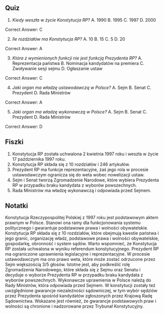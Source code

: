 Quiz
---

1. *Kiedy weszła w życie Konstytucja RP?*
A. 1990
B. 1995
C. 1997
D. 2000

Correct Answer: C

2. *Ile rozdziałów ma Konstytucja RP?*
A. 10
B. 15
C. 5
D. 20

Correct Answer: A

3. *Która z wymienionych funkcji nie jest funkcją Prezydenta RP?*
A. Reprezentacja państwa
B. Nominacja kandydatów na premiera
C. Zwoływanie sesji sejmu
D. Ogłaszanie ustaw

Correct Answer: C

4. *Jaki organ ma władzę ustawodawczą w Polsce?*
A. Sejm
B. Senat
C. Prezydent
D. Rada Ministrów

Correct Answer: A

5. *Jaki organ ma władzę wykonawczą w Polsce?*
A. Sejm
B. Senat
C. Prezydent
D. Rada Ministrów

Correct Answer: D

Fiszki
---

1. Konstytucja RP została uchwalona 2 kwietnia 1997 roku i weszła w życie 17 października 1997 roku.
2. Konstytucja RP składa się z 10 rozdziałów i 246 artykułów.
3. Prezydent RP ma funkcje reprezentacyjne, zaś jego rola w procesie ustawodawczym ogranicza się do weta wobec nowelizacji ustaw.
4. Sejm i Senat tworzą Zgromadzenie Narodowe, które wybiera Prezydenta RP w przypadku braku kandydata z wyborów powszechnych.
5. Rada Ministrów ma władzę wykonawczą i odpowiada przed Sejmem.

Notatki
-------

Konstytucja Rzeczypospolitej Polskiej z 1997 roku jest podstawowym aktem prawnym w Polsce. Stanowi ona ramy dla funkcjonowania systemu politycznego i gwarantuje podstawowe prawa i wolności obywatelskie. Konstytucja RP składa się z 10 rozdziałów, które obejmują kwestie państwa i jego granic, organizację władz, podstawowe prawa i wolności obywatelskie, gospodarkę, obronność i system sądów. Warto wspomnieć, że Konstytucja RP została uchwalona w wyniku referendum konstytucyjnego. Prezydent RP ma ograniczone uprawnienia legislacyjne i reprezentacyjne. W procesie ustawodawczym ma ono prawo weta, które może zostać odrzucone przez Sejm większością 3/5 głosów. Istotne jest, aby podkreślić rolę Zgromadzenia Narodowego, które składa się z Sejmu oraz Senatu i decyduje o wyborze Prezydenta RP w przypadku braku kandydata z wyborów powszechnych. Wykonawcze uprawnienia w Polsce należą do Rady Ministrów, która odpowiada przed Sejmem. W konstytucji zostały też uwzględnione gwarancje niezależności sądowniczej, w tym wybór sędziów przez Prezydenta spośród kandydatów zgłoszonych przez Krajową Radę Sądownictwa. Wskazane jest również, że gwarancje podstawowych praw i wolności są chronione i nadzorowane przez Trybunał Konstytucyjny.